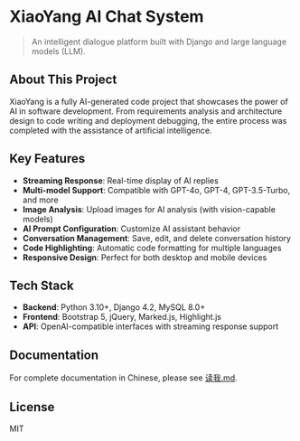 # XiaoYang AI Chat System

> An intelligent dialogue platform built with Django and large language models (LLM).

## About This Project

XiaoYang is a fully AI-generated code project that showcases the power of AI in software development. From requirements analysis and architecture design to code writing and deployment debugging, the entire process was completed with the assistance of artificial intelligence.

## Key Features

- **Streaming Response**: Real-time display of AI replies
- **Multi-model Support**: Compatible with GPT-4o, GPT-4, GPT-3.5-Turbo, and more
- **Image Analysis**: Upload images for AI analysis (with vision-capable models)
- **AI Prompt Configuration**: Customize AI assistant behavior
- **Conversation Management**: Save, edit, and delete conversation history
- **Code Highlighting**: Automatic code formatting for multiple languages
- **Responsive Design**: Perfect for both desktop and mobile devices

## Tech Stack

- **Backend**: Python 3.10+, Django 4.2, MySQL 8.0+
- **Frontend**: Bootstrap 5, jQuery, Marked.js, Highlight.js
- **API**: OpenAI-compatible interfaces with streaming response support

## Documentation

For complete documentation in Chinese, please see [读我.md](./读我.md).

## License

MIT 